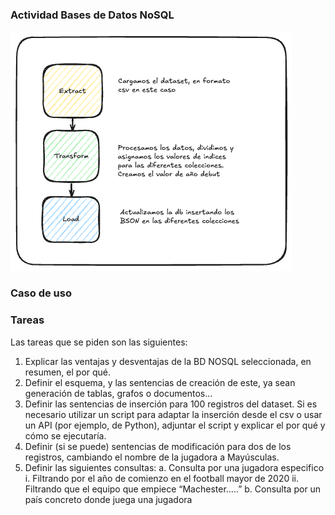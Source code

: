 ### Actividad Bases de Datos NoSQL
![ETL DIAGRAM](./img/etl_small.png)
### Caso de uso
### Tareas
Las tareas que se piden son las siguientes:
1. Explicar las ventajas y desventajas de la BD NOSQL seleccionada, en resumen, el por
qué.
2. Definir el esquema, y las sentencias de creación de este, ya sean generación de tablas,
grafos o documentos…
3. Definir las sentencias de inserción para 100 registros del dataset. Si es necesario
utilizar un script para adaptar la inserción desde el csv o usar un API (por ejemplo, de
Python), adjuntar el script y explicar el por qué y cómo se ejecutaría.
4. Definir (si se puede) sentencias de modificación para dos de los registros, cambiando
el nombre de la jugadora a Mayúsculas.
5. Definir las siguientes consultas:
a. Consulta por una jugadora especifico
i. Filtrando por el año de comienzo en el football mayor de 2020
ii. Filtrando que el equipo que empiece “Machester…..”
b. Consulta por un país concreto donde juega una jugadora
